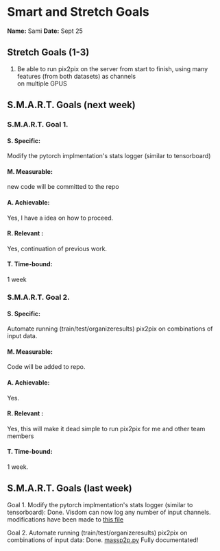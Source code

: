 # Smart and Stretch Goals

**Name:** Sami
**Date:** Sept 25

## Stretch Goals (1-3)

1. Be able to run pix2pix on the server from start to finish, using many features (from both datasets) as channels  
on multiple GPUS


## S.M.A.R.T. Goals (next week)

### S.M.A.R.T. Goal 1.

#### S. Specific: 
Modify the pytorch implmentation's stats logger (similar to tensorboard)
  
#### M. Measurable: 
new code will be committed to the repo  

#### A. Achievable:  
Yes, I have a idea on how to proceed.  

#### R. Relevant :
Yes, continuation of previous work.  

#### T. Time-bound: 
1 week  

### S.M.A.R.T. Goal 2.

#### S. Specific: 
Automate running (train/test/organizeresults) pix2pix on combinations of input data.  

#### M. Measurable: 
Code will be added to repo.

#### A. Achievable: 
Yes.  


#### R. Relevant :
Yes, this will make it dead simple to run pix2pix for me and other team members


#### T. Time-bound: 
1 week.   

## S.M.A.R.T. Goals (last week)  


Goal 1. Modify the pytorch implmentation's stats logger (similar to tensorboard):
Done. Visdom can now log any number of input channels. modifications have been made to [this file](https://github.com/yuanzhou15/capstone-weather/blob/master/pytorch-CycleGAN-and-pix2pix/train.py)

Goal 2. Automate running (train/test/organizeresults) pix2pix on combinations of input data:
Done. [massp2p.py](https://github.com/yuanzhou15/capstone-weather/blob/master/sam/run_pix2pix/massp2p.py)
Fully documentated!





